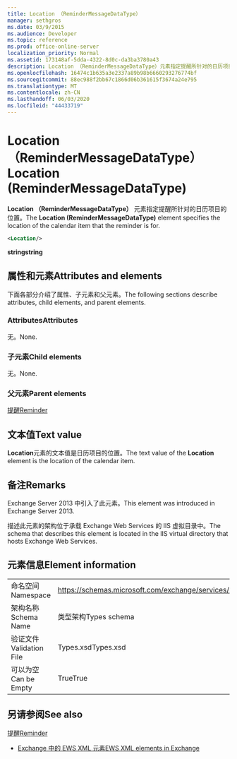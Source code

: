 ```yaml
---
title: Location （ReminderMessageDataType）
manager: sethgros
ms.date: 03/9/2015
ms.audience: Developer
ms.topic: reference
ms.prod: office-online-server
localization_priority: Normal
ms.assetid: 173148af-5dda-4322-8d0c-da3ba3780a43
description: Location （ReminderMessageDataType）元素指定提醒所针对的日历项目的位置。
ms.openlocfilehash: 16474c1b635a3e2337a89b98b6660293276774bf
ms.sourcegitcommit: 88ec988f2bb67c1866d06b361615f3674a24e795
ms.translationtype: MT
ms.contentlocale: zh-CN
ms.lasthandoff: 06/03/2020
ms.locfileid: "44433719"
---
```

# <a name="location-remindermessagedatatype"></a><span data-ttu-id="e650e-103">Location （ReminderMessageDataType）</span><span class="sxs-lookup"><span data-stu-id="e650e-103">Location (ReminderMessageDataType)</span></span>

<span data-ttu-id="e650e-104">**Location （ReminderMessageDataType）** 元素指定提醒所针对的日历项目的位置。</span><span class="sxs-lookup"><span data-stu-id="e650e-104">The **Location (ReminderMessageDataType)** element specifies the location of the calendar item that the reminder is for.</span></span> 
  
```xml
<Location/>
```

 <span data-ttu-id="e650e-105">**string**</span><span class="sxs-lookup"><span data-stu-id="e650e-105">**string**</span></span>
## <a name="attributes-and-elements"></a><span data-ttu-id="e650e-106">属性和元素</span><span class="sxs-lookup"><span data-stu-id="e650e-106">Attributes and elements</span></span>

<span data-ttu-id="e650e-107">下面各部分介绍了属性、子元素和父元素。</span><span class="sxs-lookup"><span data-stu-id="e650e-107">The following sections describe attributes, child elements, and parent elements.</span></span>
  
### <a name="attributes"></a><span data-ttu-id="e650e-108">Attributes</span><span class="sxs-lookup"><span data-stu-id="e650e-108">Attributes</span></span>

<span data-ttu-id="e650e-109">无。</span><span class="sxs-lookup"><span data-stu-id="e650e-109">None.</span></span>
  
### <a name="child-elements"></a><span data-ttu-id="e650e-110">子元素</span><span class="sxs-lookup"><span data-stu-id="e650e-110">Child elements</span></span>

<span data-ttu-id="e650e-111">无。</span><span class="sxs-lookup"><span data-stu-id="e650e-111">None.</span></span>
  
### <a name="parent-elements"></a><span data-ttu-id="e650e-112">父元素</span><span class="sxs-lookup"><span data-stu-id="e650e-112">Parent elements</span></span>

[<span data-ttu-id="e650e-113">提醒</span><span class="sxs-lookup"><span data-stu-id="e650e-113">Reminder</span></span>](reminder.md)
  
## <a name="text-value"></a><span data-ttu-id="e650e-114">文本值</span><span class="sxs-lookup"><span data-stu-id="e650e-114">Text value</span></span>

<span data-ttu-id="e650e-115">**Location**元素的文本值是日历项目的位置。</span><span class="sxs-lookup"><span data-stu-id="e650e-115">The text value of the **Location** element is the location of the calendar item.</span></span> 
  
## <a name="remarks"></a><span data-ttu-id="e650e-116">备注</span><span class="sxs-lookup"><span data-stu-id="e650e-116">Remarks</span></span>

<span data-ttu-id="e650e-117">Exchange Server 2013 中引入了此元素。</span><span class="sxs-lookup"><span data-stu-id="e650e-117">This element was introduced in Exchange Server 2013.</span></span>
  
<span data-ttu-id="e650e-118">描述此元素的架构位于承载 Exchange Web Services 的 IIS 虚拟目录中。</span><span class="sxs-lookup"><span data-stu-id="e650e-118">The schema that describes this element is located in the IIS virtual directory that hosts Exchange Web Services.</span></span>
  
## <a name="element-information"></a><span data-ttu-id="e650e-119">元素信息</span><span class="sxs-lookup"><span data-stu-id="e650e-119">Element information</span></span>

|||
|:-----|:-----|
|<span data-ttu-id="e650e-120">命名空间</span><span class="sxs-lookup"><span data-stu-id="e650e-120">Namespace</span></span>  <br/> |https://schemas.microsoft.com/exchange/services/2006/types  <br/> |
|<span data-ttu-id="e650e-121">架构名称</span><span class="sxs-lookup"><span data-stu-id="e650e-121">Schema Name</span></span>  <br/> |<span data-ttu-id="e650e-122">类型架构</span><span class="sxs-lookup"><span data-stu-id="e650e-122">Types schema</span></span>  <br/> |
|<span data-ttu-id="e650e-123">验证文件</span><span class="sxs-lookup"><span data-stu-id="e650e-123">Validation File</span></span>  <br/> |<span data-ttu-id="e650e-124">Types.xsd</span><span class="sxs-lookup"><span data-stu-id="e650e-124">Types.xsd</span></span>  <br/> |
|<span data-ttu-id="e650e-125">可以为空</span><span class="sxs-lookup"><span data-stu-id="e650e-125">Can be Empty</span></span>  <br/> |<span data-ttu-id="e650e-126">True</span><span class="sxs-lookup"><span data-stu-id="e650e-126">True</span></span>  <br/> |
   
## <a name="see-also"></a><span data-ttu-id="e650e-127">另请参阅</span><span class="sxs-lookup"><span data-stu-id="e650e-127">See also</span></span>



[<span data-ttu-id="e650e-128">提醒</span><span class="sxs-lookup"><span data-stu-id="e650e-128">Reminder</span></span>](reminder.md)


- [<span data-ttu-id="e650e-129">Exchange 中的 EWS XML 元素</span><span class="sxs-lookup"><span data-stu-id="e650e-129">EWS XML elements in Exchange</span></span>](ews-xml-elements-in-exchange.md)


